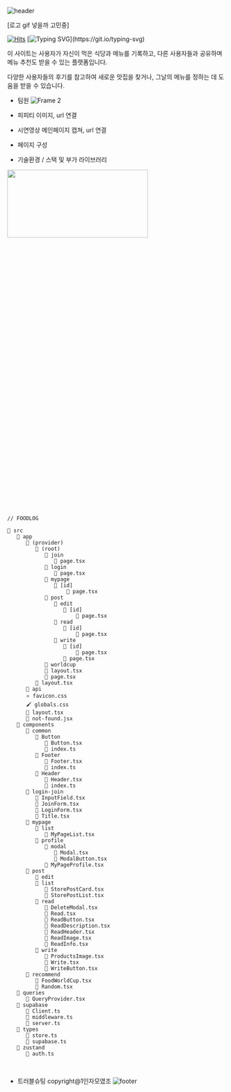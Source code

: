 ![header](https://capsule-render.vercel.app/api?type=slice&color=62D9FF&text=FOODLOG&fontSize=70&rotate=13&fontAlign=75&fontAlignY=25&fontColor=272727&height=200)

[로고 gif 넣을까 고민중]


[![Hits](https://hits.seeyoufarm.com/api/count/incr/badge.svg?url=https%3A%2F%2Fgithub.com%2Ferinmzo%2Ffoodlog&count_bg=%2300BBF7&title_bg=%23908E8E&icon=&icon_color=%23E7E7E7&title=Total&edge_flat=true)](https://hits.seeyoufarm.com)
[![Typing SVG](https://readme-typing-svg.demolab.com?font=Nanum+Gothic&weight=800&size=35&letterSpacing=&duration=6000&pause=2000&color=000000&random=false&width=1200&height=80&lines=%F0%9F%8D%BD%EF%B8%8F+%EC%98%A4%EB%8A%98+%EB%A8%B9%EC%9D%80+%EC%8B%9D%EB%8B%B9%EA%B3%BC+%EB%A9%94%EB%89%B4%EB%A5%BC+%EA%B8%B0%EB%A1%9D%ED%95%98%EA%B3%A0+%EB%A9%94%EB%89%B4+%EC%B6%94%EC%B2%9C%EC%9D%84+%EB%B0%9B%EC%95%84%EB%B3%B4%EC%84%B8%EC%9A%94~!)](https://git.io/typing-svg)

이 사이트는 사용자가 자신이 먹은 식당과 메뉴를 기록하고, 다른 사용자들과 공유하며 메뉴 추천도 받을 수 있는 플랫폼입니다.<br>

다양한 사용자들의 후기를 참고하여 새로운 맛집을 찾거나, 그날의 메뉴를 정하는 데 도움을 받을 수 있습니다.

- 팀원
![Frame 2](https://github.com/user-attachments/assets/a6ffdb3f-4c61-4370-83c2-615b129f1502)

- 피피티
이미지, url 연결

- 시연영상
메인페이지 캡쳐, url 연결

- 페이지 구성



- 기술환경 / 스택 및 부가 라이브러리

<img
  src="https://github.com/erinmzo/foodlog/assets/119604616/39b4999b-e249-4b58-b070-c06e5d41b096"
  width="80%"
  height="20%"
/>
  <br>

```
// FOODLOG

📁 src
   📁 app
      📁 (provider)
         📁 (root)
            📁 join
               📄 page.tsx
            📁 login
               📄 page.tsx
            📁 mypage
               📁 [id]
                   📄 page.tsx
            📁 post
               📁 edit
                  📁 [id]
                      📄 page.tsx
               📁 read
                  📁 [id]
                      📄 page.tsx
               📁 write
                  📁 [id]
                      📄 page.tsx
                  📄 page.tsx
            📁 worldcup
            📄 layout.tsx
            📄 page.tsx
         📄 layout.tsx  
      📁 api
      ⭐️ favicon.css
      🖌️ globals.css
      📄 layout.tsx
      📄 not-found.jsx
   📁 components
      📁 common
         📁 Button
            📄 Button.tsx
            📄 index.ts
         📁 Footer
            📄 Footer.tsx
            📄 index.ts
         📁 Header
            📄 Header.tsx
            📄 index.ts
      📁 login-join
         📄 InputField.tsx
         📄 JoinForm.tsx
         📄 LoginForm.tsx
         📄 Title.tsx
      📁 mypage
         📁 list
            📄 MyPageList.tsx
         📁 profile
            📁 modal
               📄 Modal.tsx
               📄 ModalButton.tsx
            📄 MyPageProfile.tsx
      📁 post
         📁 edit
         📁 list
            📄 StorePostCard.tsx
            📄 StorePostList.tsx
         📁 read
            📄 DeleteModal.tsx
            📄 Read.tsx
            📄 ReadButton.tsx
            📄 ReadDescription.tsx
            📄 ReadHeader.tsx
            📄 ReadImage.tsx
            📄 ReadInfo.tsx
         📁 write
            📄 ProductsImage.tsx
            📄 Write.tsx
            📄 WriteButton.tsx
      📁 recommend
         📄 FoodWorldCup.tsx
         📄 Random.tsx
   📁 queries
      📄 QueryProvider.tsx
   📁 supabase
      📄 Client.ts
      📄 middleware.ts
      📄 server.ts
   📁 types
      📄 store.ts
      📄 supabase.ts
   📁 zustand
      📄 auth.ts  
```
<br>


- 트러블슈팅
copyright@1인자모였조
![footer](https://capsule-render.vercel.app/api?type=slice&color=62D9FF&&fontSize=70&rotate=13&fontAlign=75&fontAlignY=25&fontColor=272727&height=150&section=footer)
